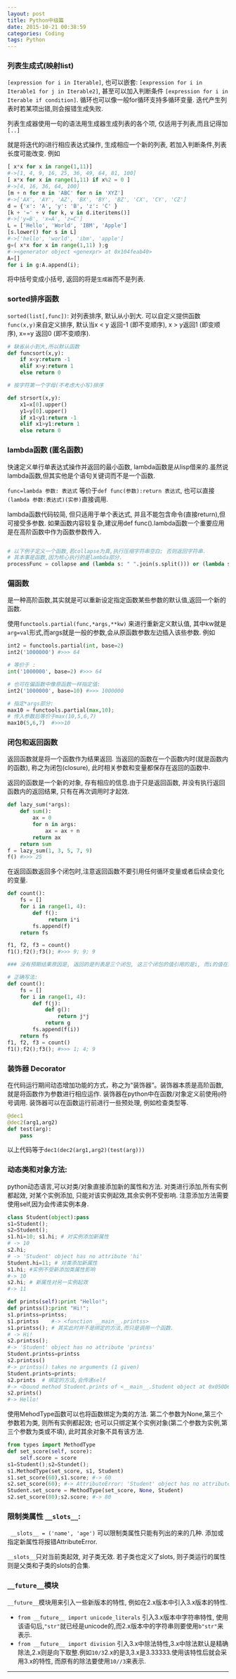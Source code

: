 ```yaml
---
layout: post
title: Python中级篇
date: 2015-10-21 00:38:59
categories: Coding
tags: Python
---
```


### 列表生成式(映射list)

`[expression for i in Iterable]`, 也可以嵌套: `[expression for i in Iterable1 for j in Iterable2]`, 甚至可以加入判断条件 `[expression for i in Iterable if condition]`. 循环也可以像一般for循环支持多循环变量. 迭代产生列表时若某项出错,则会报错生成失败.

列表生成器使用一句的语法用生成器生成列表的各个项, 仅适用于列表,而且记得加`[..]`

就是将迭代的i进行相应表达式操作, 生成相应一个新的列表, 若加入判断条件,列表长度可能改变. 例如

~~~python
[ x*x for x in range(1,11)]
#->[1, 4, 9, 16, 25, 36, 49, 64, 81, 100]
[ x*x for x in range(1,11) if x%2 = 0 ]
#->[4, 16, 36, 64, 100]
[m + n for m in 'ABC' for n in 'XYZ'] 
#->['AX', 'AY', 'AZ', 'BX', 'BY', 'BZ', 'CX', 'CY', 'CZ']
d = {'x': 'A', 'y': 'B', 'z': 'C' }
[k + '=' + v for k, v in d.iteritems()]
#->['y=B', 'x=A', 'z=C']
L = ['Hello', 'World', 'IBM', 'Apple']
[s.lower() for s in L]
#->['hello', 'world', 'ibm', 'apple']
g=( x*x for x in range(1,11) );g
#-><generator object <genexpr> at 0x104feab40>
A=[]
for i in g:A.append(i);
~~~

将中括号变成小括号, 返回的将是`生成器`而不是列表.

### sorted排序函数

`sorted(list[,func])`: 对列表排序, 默认从小到大. 可以自定义提供函数`func(x,y)`来自定义排序, 默认当x < y 返回-1 (即不变顺序), x > y返回1 (即变顺序), x==y 返回0 (即不变顺序).

~~~python
# 缺省从小到大,所以默认函数
def funcsort(x,y):
    if x<y:return -1
    elif x>y:return 1
    else return 0

# 按字符第一个字母(不考虑大小写)排序

def strsort(x,y):
    x1=x[0].upper()
    y1=y[0].upper()
    if x1<y1:return -1
    elif x1>y1:return 1
    else return 0
~~~

### lambda函数 (匿名函数)

快速定义单行单表达式操作并返回的最小函数, lambda函数是从lisp借来的.虽然说lambda函数,但其实他是个语句关键词而不是一个函数.

`func=lambda 参数: 表达式` 等价于`def func(参数):return 表达式`, 也可以直接`(lambda 参数:表达式)(实参)`直接调用.

lambda函数代码较简, 但只适用于单个表达式, 并且不能包含命令(直接return),但可接受多参数. 如果函数内容较复杂,建议用def func().lambda函数一个重要应用是在高阶函数中作为函数参数传入.

~~~python

# 以下例子定义一个函数,若collapse为真,执行压缩字符串空白; 否则返回字符串.
# 其本事是函数,因为核心执行的是lambda部分.
processFunc = collapse and (lambda s: " ".join(s.split())) or (lambda s: s)
~~~

### 偏函数

是一种高阶函数,其实就是可以重新设定指定函数某些参数的默认值,返回一个新的函数. 

使用`functools.partial(func,*args,**kw)` 来进行重新定义默认值, 其中kw就是`arg=val`形式,而args就是一般的参数,会从原函数参数左边插入该些参数. 例如

~~~python
int2 = functools.partial(int, base=2)
int2('1000000') #>>> 64

# 等价于 :
int('1000000', base=2) #>>> 64

# 也可在偏函数中像原函数一样指定值:
int2('1000000', base=10) #>>> 1000000

# 指定*args部分:
max10 = functools.partial(max,10);
# 传入参数后等价于max(10,5,6,7)
max10(5,6,7)  #>>>10
~~~

### 闭包和返回函数

返回函数就是将一个函数作为结果返回. 当返回的函数在一个函数内时(就是函数内的函数), 称之为闭包(closure), 此时相关参数和变量都保存在返回的函数中.

返回的函数是一个新的对象, 存有相应的信息.由于只是返回函数, 并没有执行返回函数内的返回结果, 只有在再次调用时才起效.

~~~python
def lazy_sum(*args):
    def sum():
        ax = 0
        for n in args:
            ax = ax + n
        return ax
    return sum
f = lazy_sum(1, 3, 5, 7, 9)
f() #>>> 25
~~~

在返回函数返回多个闭包时,注意返回函数不要引用任何循环变量或者后续会变化的变量.

~~~python
def count():
    fs = []
    for i in range(1, 4):
        def f():
             return i*i
        fs.append(f)
    return fs

f1, f2, f3 = count()
f1();f2();f3(); #>>> 9; 9; 9

### 没有预期结果原因是, 返回的是列表是三个闭包, 这三个闭包的值引用的是i, 而i的值在返回阶段才执行

# 正确写法:
def count():
    fs = []
    for i in range(1, 4):
        def f(j):
            def g():
                return j*j
            return g
        fs.append(f(i))
    return fs
f1, f2, f3 = count()
f1();f2();f3(); #>>> 1; 4; 9
~~~

### 装饰器 Decorator

在代码运行期间动态增加功能的方式，称之为“装饰器”。装饰器本质是高阶函数, 就是将函数作为参数进行相应运作. 装饰器在python中在函数/对象定义前使用`@`符号调用. 装饰器可以在函数运行前进行一些预处理, 例如检查类型等.

~~~python
@dec1
@dec2(arg1,arg2)
def test(arg):
    pass
~~~

以上代码等于`dec1(dec2(arg1,arg2)(test(arg)))`

### 动态类和对象方法:

python动态语言,可以对类/对象直接添加新的属性和方法. 对类进行添加,所有实例都起效, 对某个实例添加, 只能对该实例起效,其余实例不受影响. 注意添加方法需要使用self,因为会传递实例本身.

~~~python
class Student(object):pass
s1=Student();
s2=Student();
s1.hi=10; s1.hi; # 对实例添加新属性
# -> 10
s2.hi;
# -> 'Student' object has no attribute 'hi'
Student.hi=11; # 对类添加新属性
s1.hi; #实例不受新添加类属性影响
#-> 10
s2.hi; # 新属性对另一实例起效
#-> 11

def prints(self):print "Hello!";
def printss():print "Hi!";
s1.printss=printss; 
s1.printss    #-> <function __main__.printss>
s1.printss(); # 其实此时并不是绑定的方法,而只是调用一个函数.
# -> Hi!
s2.printss();
#-> 'Student' object has no attribute 'printss'
Student.printss=printss
s2.printss()
#-> printss() takes no arguments (1 given)
Student.prints=prints;
s2.prints  # 绑定的方法,会传递self
#-> <bound method Student.prints of <__main__.Student object at 0x050D6770>>
s2.prints()
#-> Hello!
~~~

使用MehodType函数可以也将函数绑定为类的方法. 第二个参数为None,第三个参数若为类, 则所有实例都起效; 也可以只绑定某个实例对象(第二个参数为实例,第三个参数为类或不填), 此时其余对象不具有该方法.

~~~python
from types import MethodType
def set_score(self, score):
	self.score = score
s1=Student();s2=Stundet();
s1.MethodType(set_score, s1, Student)
s1.set_score(60),s1.score; #-> 60
s2.set_score(60); #-> AttributeError: 'Student' object has no attribute 'set_age'
Student.set_score = MethodType(set_score, None, Student)
s2.set_score(80);s2.score; #-> 80
~~~
 
### 限制类属性 `__slots__`:

` __slots__ = ('name', 'age')` 可以限制类属性只能有列出的来的几种. 添加或指定新属性将报错AttributeError.

`__slots__`只对当前类起效, 对子类无效. 若子类也定义了slots, 则子类运行的属性则是父类和子类的slots的合集.


### `__future__`模块

`__future__`模块用来引入一些新版本的特性, 例如在2.x版本中引入3.x版本的特性.

- `from __future__ import unicode_literals` 引入3.x版本中字符串特性, 使用该语句后,`"str"`就已经是unicode的,而2.x版本中的字符串则要使用`b"str"`来表示.
- `from __future__ import division` 引入3.x中除法特性,3.x中除法默认是精确除法,2.x则是向下取整.例如`10/3`2.x的是3,3.x是3.33333.使用该特性后就会采用3.x的特性, 而原有的除法要使用`10//3`来表示.


------
